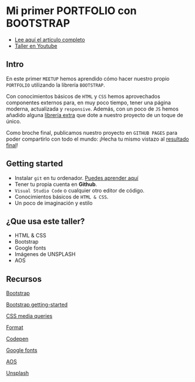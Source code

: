 # Mi primer PORTFOLIO con BOOTSTRAP

- [Lee aquí el artículo completo](https://www.corecode.school/blog/prepara-y-publica-tu-portfolio)
- [Taller en Youtube](https://www.youtube.com/watch?v=-jSPwMkMBSA&ab_channel=CORECodeSchool)

## Intro

En este primer `MEETUP` hemos aprendido cómo hacer nuestro propio `PORTFOLIO` utilizando la librería `BOOTSTRAP`.

Con conocimientos básicos de `HTML` y `CSS` hemos aprovechados componentes externos para, en muy poco tiempo, tener una página moderna, actualizada y `responsive`. Además, con un poco de `JS` hemos añadido alguna [librería extra](https://michalsnik.github.io/aos/) que dote a nuestro proyecto de un toque de único.

Como broche final, publicamos nuestro proyecto en `GITHUB PAGES` para poder compartirlo con todo el mundo: ¡Hecha tu mismo vistazo al [resultado final](https://amargopastor-codealong.github.io/ca-bootstrap-portfolio/)!

## Getting started

- Instalar `git` en tu ordenador. [Puedes aprender aquí](https://www.corecode.school/blog/aprende-a-usar-git)
- Tener tu propia cuenta en **Github**.
- `Visual Studio Code` o cualquier otro editor de código.
- Conocimientos básicos de `HTML & CSS`.
- Un poco de imaginación y estilo

## ¿Que usa este taller?

- HTML & CSS
- Bootstrap
- Google fonts
- Imágenes de UNSPLASH
- AOS

## Recursos

[Bootstrap](https://getbootstrap.com/)

[Bootstrap getting-started](https://getbootstrap.com/docs/5.0/getting-started/introduction/)

[CSS media queries](https://developer.mozilla.org/es/docs/Web/CSS/Media_Queries/Using_media_queries)

[Format](https://www.freeformatter.com/html-escape.html#ad-output)

[Codepen](https://codepen.io/trending)

[Google fonts](https://fonts.google.com/)

[AOS](https://michalsnik.github.io/aos/)

[Unsplash](https://unsplash.com/)
